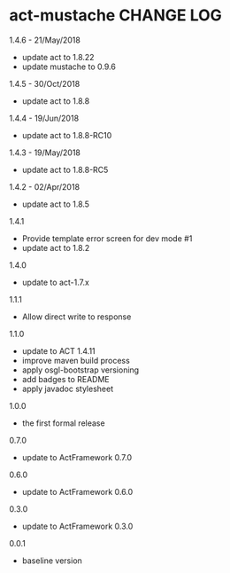 # act-mustache CHANGE LOG

1.4.6 - 21/May/2018
* update act to 1.8.22
* update mustache to 0.9.6

1.4.5 - 30/Oct/2018
* update act to 1.8.8

1.4.4 - 19/Jun/2018
* update act to 1.8.8-RC10

1.4.3 - 19/May/2018
* update act to 1.8.8-RC5

1.4.2 - 02/Apr/2018
* update act to 1.8.5

1.4.1
* Provide template error screen for dev mode #1
* update act to 1.8.2

1.4.0
* update to act-1.7.x

1.1.1
* Allow direct write to response

1.1.0
* update to ACT 1.4.11
* improve maven build process
* apply osgl-bootstrap versioning
* add badges to README
* apply javadoc stylesheet

1.0.0
- the first formal release

0.7.0
  - update to ActFramework 0.7.0

0.6.0
  - update to ActFramework 0.6.0

0.3.0
  - update to ActFramework 0.3.0

0.0.1
  - baseline version
